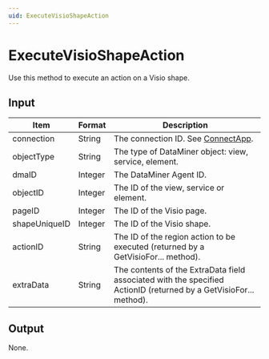```yaml
---
uid: ExecuteVisioShapeAction
---
```


# ExecuteVisioShapeAction

Use this method to execute an action on a Visio shape.

## Input

| Item | Format | Description |
|--|--|--|
| connection | String | The connection ID. See [ConnectApp](xref:ConnectApp). |
| objectType | String | The type of DataMiner object: view, service, element. |
| dmaID | Integer | The DataMiner Agent ID. |
| objectID | Integer | The ID of the view, service or element. |
| pageID | Integer | The ID of the Visio page. |
| shapeUniqueID | Integer | The ID of the Visio shape. |
| actionID | String | The ID of the region action to be executed (returned by a GetVisioFor... method). |
| extraData | String | The contents of the ExtraData field associated with the specified ActionID (returned by a GetVisioFor... method). |

## Output

None.
